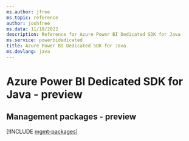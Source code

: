 ```yaml
---
ms.author: jfree
ms.topic: reference
author: joshfree
ms.data: 11/10/2022
description: Reference for Azure Power BI Dedicated SDK for Java
ms.service: powerbidedicated
title: Azure Power BI Dedicated SDK for Java
ms.devlang: java
---
```

# Azure Power BI Dedicated SDK for Java - preview

## Management packages - preview
[!INCLUDE [mgmt-packages](power-bi-dedicated-mgmt-index.md)]